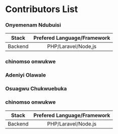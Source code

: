 # Contributors List

### Onyemenam Ndubuisi
| Stack       | Prefered Language/Framework      
| ------------- |:-------------:| 
| Backend      | PHP/Laravel/Node,js | 

### chinomso onwukwe
### Adeniyi Olawale
### Osuagwu Chukwuebuka
### chinomso onwukwe
| Stack       | Prefered Language/Framework
|---------------|:-----------------:|
| Backend        | PHP/Laravel/Node.js |

